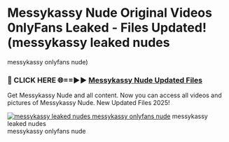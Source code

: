 # Messykassy Nude Original Videos 0nlyFans Leaked - Files Updated! (messykassy leaked nudes<br>
messykassy onlyfans nude)

<h3>🔴 CLICK HERE 🌐==►► <a href="https://tinyurl.com/2p9ay9w9" rel="nofollow">Messykassy Nude Updated Files</a></h3>

Get Messykassy Nude and all content. Now you can access all videos and pictures of Messykassy Nude. New Updated Files 2025!

[![messykassy leaked nudes<br>
messykassy onlyfans nude](https://i.imgur.com/KQgVmj3.gif)](https://tinyurl.com/2p9ay9w9)
messykassy leaked nudes<br>
messykassy onlyfans nude